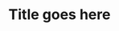 ---
title: "Title goes here"
last_modified_at: YYYY-MM-DDTHH:MM:SS+0800
categories:
  - cat1
tags:
  - tg1
---